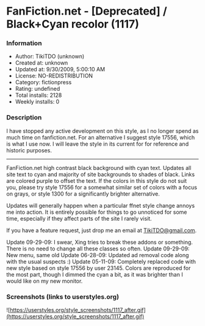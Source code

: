 # FanFiction.net - [Deprecated] / Black+Cyan recolor (1117)

### Information
- Author: TikiTDO (unknown)
- Created at: unknown
- Updated at: 9/30/2009, 5:00:10 AM
- License: NO-REDISTRIBUTION
- Category: fictionpress
- Rating: undefined
- Total installs: 2128
- Weekly installs: 0


### Description
I have stopped any active development on this style, as I no longer spend as much time on fanfiction.net. For an alternative I suggest style 17556, which is what I use now. I will leave the style in its current for for reference and historic purposes.

---

FanFiction.net high contrast black background with cyan text. Updates all site text to cyan and majority of site backgrounds to shades of black. Links are colored purple to offset the text. If the colors in this style do not suit you, please try style 17556 for a somewhat similar set of colors with a focus on grays, or style 1300 for a significantly brighter alternative.

Updates will generally happen when a particular ffnet style change annoys me into action. It is entirely possible for things to go unnoticed for some time, especially if they affect parts of the site I rarely visit. 

If you have a feature request, just drop me an email at TikiTDO@gmail.com.

Update 09-29-09: I swear, Xing tries to break these addons or something. There is no need to change all these classes so often.
Update 09-29-09: New menu, same old
Update 06-28-09: Updated ad removal code along with the usual suspects :)
Update 05-11-09: Completely replaced code with new style based on style 17556 by user 23145. Colors are reproduced for the most part, though I dimmed the cyan a bit, as it was brighter than I would like on my new monitor.


### Screenshots (links to userstyles.org)
![https://userstyles.org/style_screenshots/1117_after.gif](https://userstyles.org/style_screenshots/1117_after.gif)


